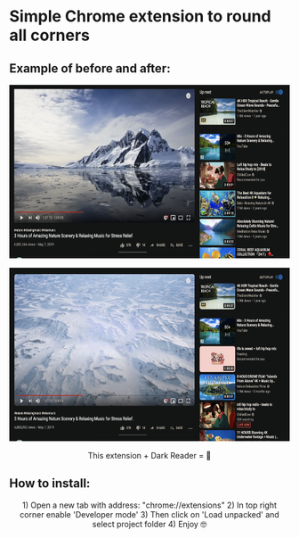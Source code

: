 # Simple Chrome extension to round all corners
## Example of before and after:

<p align="center">
 <img width="663" height="311" src="before.png">
</p>

<p align="center">
 <img width="663" height="311" src="after.png">
</p>

<p align="center">
 This extension + Dark Reader = 💙
</p>

## How to install:

<p align="center">
 1) Open a new tab with address: "chrome://extensions"
 2) In top right corner enable 'Developer mode'
 3) Then click on 'Load unpacked' and select project folder
 4) Enjoy 🤓
</p>
